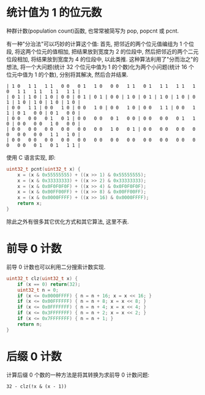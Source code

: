 # 统计值为 1 的位元数

种群计数(population count)函数, 也常常被简写为 pop, popcnt 或 pcnt.

有一种"分治法"可以巧妙的计算这个值: 首先, 把邻近的两个位元值编组为 1 个位段, 将这两个位元的值相加, 把结果放到宽度为 2 的位段中, 然后把邻近的两个二元位段相加, 将结果放到宽度为 4 的位段中, 以此类推. 这种算法利用了"分而治之"的想法, 将一个大问题(统计 32 个位元中值为 1 的个数)化为两个小问题(统计 16 个位元中值为 1 的个数), 分别将其解决, 然后合并结果.

```no-highlight
| 1 0   1 1   1 1   0 0   0 1   1 0   0 0   1 1   0 1   1 1   1 1   1 0   1 1   1 1   1 1   1 1 |
| 0 1 | 1 0 | 1 0 | 0 0 | 0 1 | 0 1 | 0 0 | 1 0 | 0 1 | 1 0 | 1 0 | 0 1 | 1 0 | 1 0 | 1 0 | 1 0 |
| 0 0   1 1 | 0 0   1 0 | 0 0   1 0 | 0 0   1 0 | 0 0   1 1 | 0 0   1 1 | 0 1   0 0 | 0 1   0 0 |
| 0 0   0 0   0 1   0 1 | 0 0   0 0   0 1   0 0 | 0 0   0 0   0 1   1 0 | 0 0   0 0   1 0   0 0 |
| 0 0   0 0   0 0   0 0   0 0   0 0   1 0   0 1 | 0 0   0 0   0 0   0 0   0 0   0 0   1 1   1 0 |
| 0 0   0 0   0 0   0 0   0 0   0 0   0 0   0 0   0 0   0 0   0 0   0 0   0 0   0 1   0 1   1 1 |
```

使用 C 语言实现, 即:

```c
uint32_t pcnt(uint32_t x) {
    x = (x & 0x55555555) + ((x >> 1) & 0x55555555);
    x = (x & 0x33333333) + ((x >> 2) & 0x33333333);
    x = (x & 0x0F0F0F0F) + ((x >> 4) & 0x0F0F0F0F);
    x = (x & 0x00FF00FF) + ((x >> 8) & 0x00FF00FF);
    x = (x & 0x0000FFFF) + ((x >> 16) & 0x0000FFFF);
    return x;
}
```

除此之外有很多其它优化方式和其它算法, 这里不表.

# 前导 0 计数

前导 0 计数也可以利用二分搜索计数实现.

```c
uint32_t clz(uint32_t x) {
    if (x == 0) return(32);
    uint32_t n = 0;
    if (x <= 0x0000FFFF) { n = n + 16; x = x << 16; }
    if (x <= 0x00FFFFFF) { n = n + 8; x = x << 8; }
    if (x <= 0x0FFFFFFF) { n = n + 4; x = x << 4; }
    if (x <= 0x3FFFFFFF) { n = n + 2; x = x << 2; }
    if (x <= 0x7FFFFFFF) { n = n + 1; }
    return n;
}
```

# 后缀 0 计数

计算后缀 0 个数的一种方法是将其转换为求前导 0 计数问题:

```no-highlight
32 - clz(!x & (x - 1))
```

